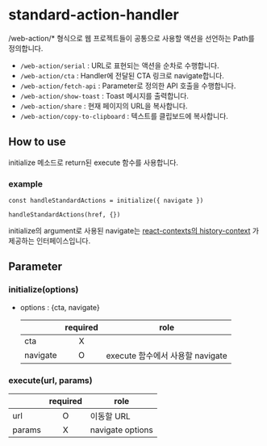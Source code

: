 # standard-action-handler

/web-action/\* 형식으로 웹 프로젝트들이 공통으로 사용할 액션을 선언하는 Path를 정의합니다.

- `/web-action/serial` : URL로 표현되는 액션을 순차로 수행합니다.
- `/web-action/cta` : Handler에 전달된 CTA 링크로 navigate합니다.
- `/web-action/fetch-api` : Parameter로 정의한 API 호출을 수행합니다.
- `/web-action/show-toast` : Toast 메시지를 출력합니다.
- `/web-action/share` : 현재 페이지의 URL을 복사합니다.
- `/web-action/copy-to-clipboard` : 텍스트를 클립보드에 복사합니다.

## How to use

initialize 메소드로 return된 execute 함수를 사용합니다.
### example

```
const handleStandardActions = initialize({ navigate })

handleStandardActions(href, {})

```

initialize의 argument로 사용된 navigate는 
[react-contexts의 history-context]('https://github.com/titicacadev/triple-frontend/blob/e0f022f6f25265899ad1557fb7b4c0b6454c2e68/packages/react-contexts/src/history-context/history-context.tsx#L48')
가 제공하는 인터페이스입니다.

## Parameter

### initialize(options)

- options : {cta, navigate}

  |          | required | role                             |
  | -------- | :------: | -------------------------------- |
  | cta      |    X     |                                  |
  | navigate |    O     | execute 함수에서 사용할 navigate |

### execute(url, params)

|        | required | role             |
| ------ | :------: | ---------------- |
| url    |    O     | 이동할 URL       |
| params |    X     | navigate options |
